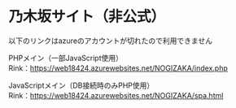 # 乃木坂サイト（非公式）
以下のリンクはazureのアカウントが切れたので利用できません

PHPメイン（一部JavaScript使用）  
Rink：https://web18424.azurewebsites.net/NOGIZAKA/index.php

JavaScriptメイン（DB接続時のみPHP使用）  
Rink：https://web18424.azurewebsites.net/NOGIZAKA/spa.html
